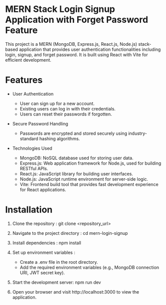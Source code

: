 # MERN Stack Login Signup Application with Forget Password Feature

This project is a MERN (MongoDB, Express.js, React.js, Node.js) stack-based application that provides user authentication functionalities including login, signup, and forget password. It is built using React with Vite for efficient development.

# Features

- User Authentication
  - User can sign up for a new account.
  - Existing users can log in with their credentials.
  - Users can reset their passwords if forgotten.

- Secure Password Handling
  - Passwords are encrypted and stored securely using industry-standard hashing algorithms.

- Technologies Used
  - MongoDB: NoSQL database used for storing user data.
  - Express.js: Web application framework for Node.js, used for building RESTful APIs.
  - React.js: JavaScript library for building user interfaces.
  - Node.js: JavaScript runtime environment for server-side logic.
  - Vite: Frontend build tool that provides fast development experience for React applications.
 
# Installation

1. Clone the repository :
   git clone <repository_url>

2. Navigate to the project directory :
   cd mern-login-signup

3. Install dependencies :
   npm install

4. Set up environment variables :
   - Create a .env file in the root directory.
   - Add the required environment variables (e.g., MongoDB connection URI, JWT secret key).
5. Start the development server:
   npm run dev

6. Open your browser and visit http://localhost:3000 to view the application.
